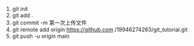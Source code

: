 1. git init
2. git add .
3. git commit -m 第一次上传文件
4. git remote add origin https://github.com
   /19946274263/git_tutorial.git
5. git push -u origin main